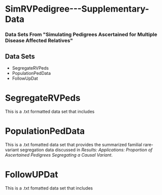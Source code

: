 # SimRVPedigree---Supplementary-Data
### Data Sets From "Simulating Pedigrees Ascertained for Multiple Disease Affected Relatives"

## Data Sets
* SegregateRVPeds
* PopulationPedData
* FollowUpDat

# SegregateRVPeds
This is a .txt formatted data set that includes

# PopulationPedData
This is a .txt fomatted data set that provides the summarized familial rare-variant segregation data discussed in *Results: Applications: Proportion of Ascertained Pedigrees Segregating a Causal Variant*.

# FollowUPDat
This is a .txt fomatted data set that includes 
 